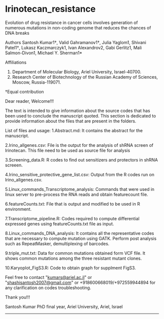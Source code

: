 # Irinotecan_resistance
Evolution of drug resistance in cancer cells involves generation of numerous mutations in non-coding genome that reduces the chances of DNA breaks


Authors
Santosh Kumar1†, Valid Gahramanov1†, Julia Yaglom1, Shivani Patel1†, Lukasz Kaczmarczyk1, Ivan Alexandrov2, Gabi Gerlitz1, Mali Salmon-Divon1, Michael Y. Sherman1*

Affiliations 
1.	Department of Molecular Biology, Ariel University, Israel-40700.
2.	Research Center of Biotechnology of the Russian Academy of Sciences, Moscow, Russia-119071.

†Equal contribution


Dear reader,
Welcome!!!

The text is intended to give information about the source codes that has been used to conclude the manuscript quoted.
This section is dedicated to provide information about the files that are present in the folders.

List of files and usage:
1.Abstract.md: It contains the abstract for the manuscript.

2.Irino_allgenes.csv: File is the output for the analysis of shRNA screen of Irinotecan. This file need to be used as source file for analysis

3.Screening_data.R: R codes to find out sensitizers and protectors in shRNA screeen.

4.Irino_sensitive_protective_gene_list.csv: Output from the R codes run on Irino_allgenes.csv.

5.Linux_commands_Transcriptome_analysis: Commands that were used in linux server to pre-process the RNA reads and obtain featurecount file.

6.featureCounts.txt: File that is output and modified to be used in R environment.

7.Transcriptome_pipeline.R: Codes required to compute differential expressed genes using featureCounts.txt file as input.

8.Linux_commands_DNA_analysis: It contains all the representative codes that are necessary to compute mutation using GATK. Perform post analysis such as RepeatMasker, demultiplexing of barcodes.

9.triple_mut.txt: Data for common mutations obtained form VCF file. It shows common mutations among the three resistant mutant clones.

10.Karyoplot_FigS3.R: Code to obtain graph for supplment FigS3.

Feel free to contact "kumars@ariel.ac.il" or "shashisantosh2007@gmail.com" or +918600668019/+972559944894 for any clarification on codes troubleshooting.

Thank you!!!

Santosh Kumar
PhD final year, Ariel University, Ariel, Israel

*************
